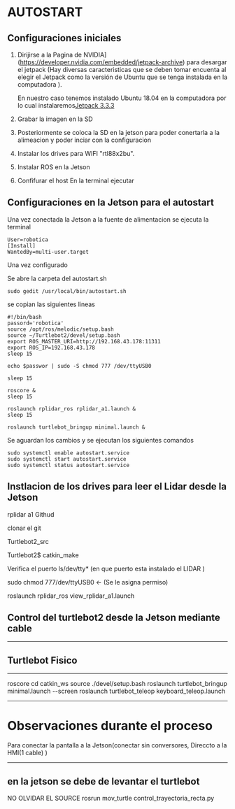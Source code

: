 # AUTOSTART

## Configuraciones iniciales 
1. Dirijirse a la Pagina de NVIDIA](https://developer.nvidia.com/embedded/jetpack-archive) para desargar el jetpack (Hay diversas caracteristicas que se deben tomar encuenta al elegir el Jetpack como la versión de Ubuntu que se tenga instalada en la computadora ).

    En nuestro caso tenemos instalado Ubuntu 18.04 en la computadora por lo cual            instalaremos[Jetpack 3.3.3](https://developer.nvidia.com/embedded/jetpack-3_3_3)


3. Grabar la imagen en la SD
   
4. Posteriormente se coloca la SD en la jetson para poder conertarla a la alimeacion y      poder inciar con la configuracion
   
5. Instalar los drives para WIFI  "rtl88x2bu".  

7. Instalar ROS en la Jetson

8. Confifurar el host
   En la terminal ejecutar



## Configuraciones en la Jetson para el autostart

Una vez conectada la Jetson a la fuente de alimentacion se ejecuta la terminal

```
User=robotica
[Install]
WantedBy=multi-user.target
```
Una vez configurado 

Se abre la carpeta del autostart.sh 
```
sudo gedit /usr/local/bin/autostart.sh
```
se copian las siguientes lineas

```
#!/bin/bash
passord='robotica'
source /opt/ros/melodic/setup.bash
source ~/Turtlebot2/devel/setup.bash
export ROS_MASTER_URI=http://192.168.43.178:11311
export ROS_IP=192.168.43.178
sleep 15

echo $passwor | sudo -S chmod 777 /dev/ttyUSB0 

sleep 15

roscore &
sleep 15

roslaunch rplidar_ros rplidar_a1.launch &
sleep 15

roslaunch turtlebot_bringup minimal.launch & 
```
Se aguardan los cambios y se ejecutan los siguientes comandos

```
sudo systemctl enable autostart.service
sudo systemctl start autostart.service
sudo systemctl status autostart.service 
```

## Instlacion de los drives para leer el Lidar desde la Jetson

rplidar a1 Githud       

clonar el git                 

Turtlebot2_src

Turtlebot2$ catkin_make

Verifica el puerto ls/dev/tty*        (en que puerto esta instalado el LIDAR )

sudo chmod 777/dev/ttyUSB0                                                  ← (Se le asigna permiso)

roslaunch rplidar_ros view_rplidar_a1.launch









## Control del turtlebot2 desde la Jetson mediante cable





*********************************************
Turtlebot Fisico
-------------------------------
*****
roscore
cd catkin_ws
source ./devel/setup.bash
 roslaunch turtlebot_bringup minimal.launch --screen
roslaunch turtlebot_teleop keyboard_teleop.launch


**************************************














# Observaciones durante el proceso 

Para conectar la pantalla a la Jetson(conectar sin conversores, Direccto a la HMI(1 cable) )



 --------------------
 en la jetson se debe de levantar el turtlebot 
 --------------------
 NO OLVIDAR EL SOURCE 
  rosrun mov_turtle control_trayectoria_recta.py 
